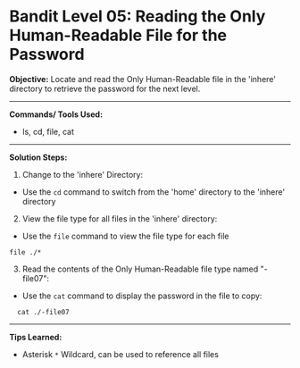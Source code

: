 # Bandit Level 05: Reading the Only Human-Readable File for the Password

**Objective:**
Locate and read the Only Human-Readable file in the 'inhere' directory to retrieve the password for the next level.

---

**Commands/ Tools Used:**
- ls, cd, file, cat

---

**Solution Steps:**

1. Change to the 'inhere' Directory:
- Use the `cd` command to switch from the 'home' directory to the 'inhere' directory

2. View the file type for all files in the 'inhere' directory:
- Use the `file` command to view the file type for each file
```
file ./*
```
3. Read the contents of the Only Human-Readable file type named "-file07":
  - Use the `cat` command to display the password in the file to copy:
    
```
  cat ./-file07
```
---

**Tips Learned:**
  - Asterisk `*` Wildcard, can be used to reference all files
